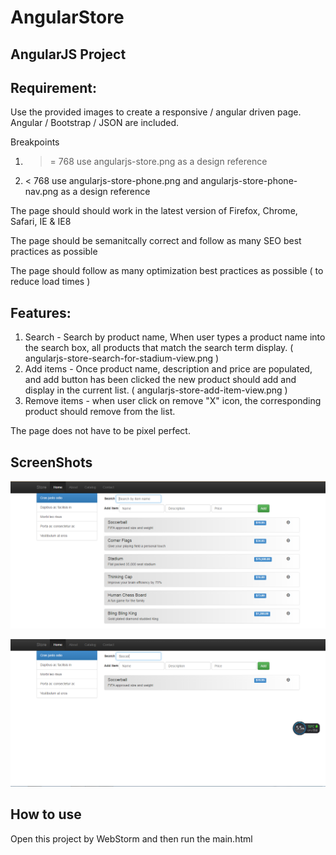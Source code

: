 # AngularStore
## AngularJS Project

## Requirement:

Use the provided images to create a responsive / angular driven page. Angular / Bootstrap / JSON are included. 

Breakpoints 

1. >= 768 use angularjs-store.png as a design reference
2. <  768 use  angularjs-store-phone.png and angularjs-store-phone-nav.png as a design reference



The page should should work in the latest version of Firefox, Chrome, Safari, IE & IE8

The page should be semanitcally correct and follow as many SEO best practices as possible

The page should follow as many optimization best practices as possible ( to reduce load times )


## Features:
1. Search - Search by product name, When user types a product name into the search box, all products that match the search term display. ( angularjs-store-search-for-stadium-view.png )
2. Add items - Once product name, description and price are populated, and add button has been clicked the new product should add and display in the current list. ( angularjs-store-add-item-view.png )
3. Remove items - when user click on remove "X" icon, the corresponding product should remove from the list.


The page does not have to be pixel perfect. 

## ScreenShots

![screenshot1](https://github.com/PeaceUCR/AngularStore/blob/master/screenshot1.png)


![screenshot2](https://github.com/PeaceUCR/AngularStore/blob/master/screenshot2.PNG)

## How to use

Open this project by WebStorm and then run the main.html
